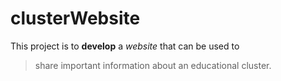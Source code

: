 # clusterWebsite

This project is to __develop__ a *website* that can be used to 
> share important information about an educational cluster.
